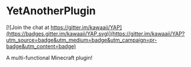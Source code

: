# YetAnotherPlugin

[![Join the chat at https://gitter.im/kawaaii/YAP](https://badges.gitter.im/kawaaii/YAP.svg)](https://gitter.im/kawaaii/YAP?utm_source=badge&utm_medium=badge&utm_campaign=pr-badge&utm_content=badge)

A multi-functional Minecraft plugin!
